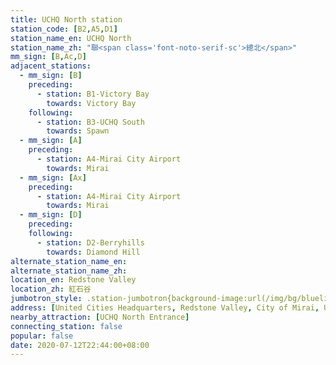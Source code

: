```yaml
---
title: UCHQ North station
station_code: [B2,A5,D1]
station_name_en: UCHQ North
station_name_zh: "聯<span class='font-noto-serif-sc'>總北</span>"
mm_sign: [B,Ac,D]
adjacent_stations:
  - mm_sign: [B]
    preceding:
      - station: B1-Victory Bay
        towards: Victory Bay
    following:
      - station: B3-UCHQ South
        towards: Spawn
  - mm_sign: [A]
    preceding:
      - station: A4-Mirai City Airport
        towards: Mirai
  - mm_sign: [Ax]
    preceding:
      - station: A4-Mirai City Airport
        towards: Mirai
  - mm_sign: [D]
    preceding:
    following:
      - station: D2-Berryhills
        towards: Diamond Hill
alternate_station_name_en: 
alternate_station_name_zh: 
location_en: Redstone Valley
location_zh: 紅石谷
jumbotron_style: .station-jumbotron{background-image:url(/img/bg/blueline.png),url(/img/bg/airportline.png),url(/img/bg/airportexpress.png),url(/img/bg/diamondline.png);background-repeat:no-repeat;background-size:100% 10px,50% 10px,50% 10px,50% 10px;background-position:0 85px,left 115px,left 145px,right 175px}
address: [United Cities Headquarters, Redstone Valley, City of Mirai, United Cities]
nearby_attraction: [UCHQ North Entrance]
connecting_station: false
popular: false
date: 2020-07-12T22:44:00+08:00
---
```



